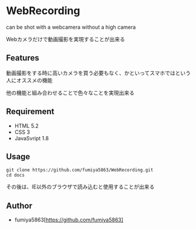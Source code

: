# WebRecording
can be shot with a webcamera without a high camera

Webカメラだけで動画撮影を実現することが出来る

## Features
動画撮影をする時に高いカメラを買う必要もなく、かといってスマホではという人にオススメの機能

他の機能と組み合わせることで色々なことを実現出来る

## Requirement

* HTML 5.2
* CSS 3
* JavaSvript 1.8

## Usage

```
git clone https://github.com/fumiya5863/WebRecording.git
cd docs
```
その後は、IE以外のブラウザで読み込むと使用することが出来る

## Author

* fumiya5863[https://github.com/fumiya5863]
